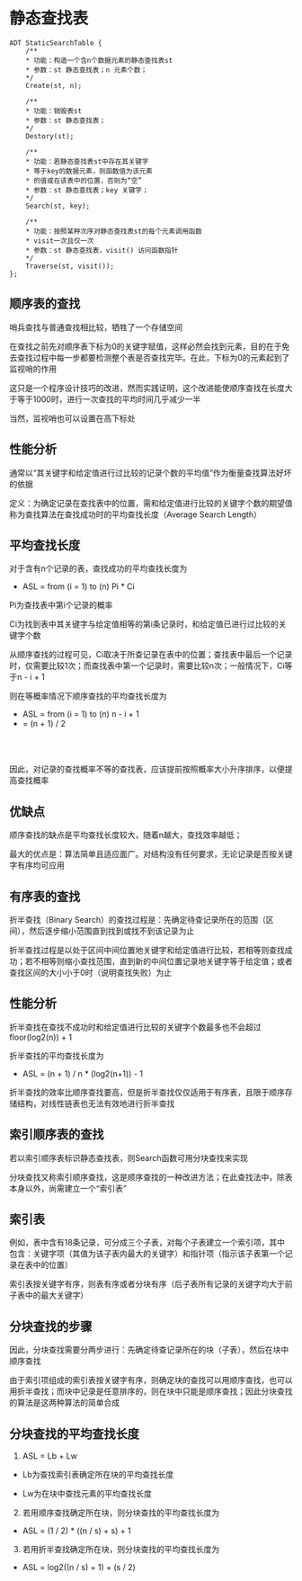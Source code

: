  # 静态查找表
 
 ``` 
 ADT StaticSearchTable {
     /**
     * 功能：构造一个含n个数据元素的静态查找表st
     * 参数：st 静态查找表；n 元素个数；
     */
     Create(st, n);

     /**
     * 功能：销毁表st
     * 参数：st 静态查找表；
     */
     Destory(st);

     /**
     * 功能：若静态查找表st中存在其关键字
     * 等于key的数据元素，则函数值为该元素
     * 的值或在该表中的位置，否则为“空”
     * 参数：st 静态查找表；key 关键字；
     */
     Search(st, key);

     /**
     * 功能：按照某种次序对静态查找表st的每个元素调用函数
     * visit一次且仅一次
     * 参数：st 静态查找表，visit() 访问函数指针
     */
     Traverse(st, visit());
 };
 ```

 ## 顺序表的查找
 哨兵查找与普通查找相比较，牺牲了一个存储空间
 
 在查找之前先对顺序表下标为0的关键字赋值，这样必然会找到元素，目的在于免去查找过程中每一步都要检测整个表是否查找完毕。在此，下标为0的元素起到了监视哨的作用

 这只是一个程序设计技巧的改进，然而实践证明，这个改进能使顺序查找在长度大于等于1000时，进行一次查找的平均时间几乎减少一半

 当然，监视哨也可以设置在高下标处

 ## 性能分析
 通常以“其关键字和给定值进行过比较的记录个数的平均值”作为衡量查找算法好坏的依据

 定义：为确定记录在查找表中的位置，需和给定值进行比较的关键字个数的期望值称为查找算法在查找成功时的平均查找长度（Average Search Length）

 ## 平均查找长度
 对于含有n个记录的表，查找成功的平均查找长度为
 
 * ASL = from (i = 1) to (n)  Pi * Ci

 Pi为查找表中第i个记录的概率

 Ci为找到表中其关键字与给定值相等的第i条记录时，和给定值已进行过比较的关键字个数

 从顺序查找的过程可见，Ci取决于所查记录在表中的位置；查找表中最后一个记录时，仅需要比较1次；而查找表中第一个记录时，需要比较n次；一般情况下，Ci等于n - i + 1

 则在等概率情况下顺序查找的平均查找长度为

 * ASL = from (i = 1) to (n)  n - i + 1
 * = (n + 1) / 2
 <br />
 <br />

 因此，对记录的查找概率不等的查找表，应该提前按照概率大小升序排序，以便提高查找概率
 ## 优缺点
 
 顺序查找的缺点是平均查找长度较大，随着n越大，查找效率越低；
 
 最大的优点是：算法简单且适应面广。对结构没有任何要求，无论记录是否按关键字有序均可应用
 ## 有序表的查找

 折半查找（Binary Search）的查找过程是：先确定待查记录所在的范围（区间），然后逐步缩小范围直到找到或找不到该记录为止

 折半查找过程是以处于区间中间位置地关键字和给定值进行比较，若相等则查找成功；若不相等则缩小查找范围，直到新的中间位置记录地关键字等于给定值；或者查找区间的大小小于0时（说明查找失败）为止


 ## 性能分析
 折半查找在查找不成功时和给定值进行比较的关键字个数最多也不会超过 floor(log2(n)) + 1

 折半查找的平均查找长度为
 
 * ASL = (n + 1) / n * (log2(n+1)) - 1

 折半查找的效率比顺序查找要高，但是折半查找仅仅适用于有序表，且限于顺序存储结构，对线性链表也无法有效地进行折半查找

 ## 索引顺序表的查找
 若以索引顺序表标识静态查找表，则Search函数可用分块查找来实现

 分块查找又称索引顺序查找，这是顺序查找的一种改进方法；在此查找法中，除表本身以外，尚需建立一个“索引表”

 ## 索引表
 例如，表中含有18条记录，可分成三个子表，对每个子表建立一个索引项，其中包含：关键字项（其值为该子表内最大的关键字）和指针项（指示该子表第一个记录在表中的位置）

 索引表按关键字有序，则表有序或者分块有序（后子表所有记录的关键字均大于前子表中的最大关键字）

 ## 分块查找的步骤
 因此，分块查找需要分两步进行：先确定待查记录所在的块（子表），然后在块中顺序查找

 由于索引项组成的索引表按关键字有序，则确定块的查找可以用顺序查找，也可以用折半查找；而块中记录是任意排序的，则在块中只能是顺序查找；因此分块查找的算法是这两种算法的简单合成

 ## 分块查找的平均查找长度
 1. ASL = Lb + Lw
 
 * Lb为查找索引表确定所在块的平均查找长度

 * Lw为在块中查找元素的平均查找长度

 2. 若用顺序查找确定所在块，则分块查找的平均查找长度为 
 
 * ASL = (1 / 2) * ((n / s) + s) + 1

 3. 若用折半查找确定所在块，则分块查找的平均查找长度为

 * ASL = log2((n / s) + 1) + (s / 2)